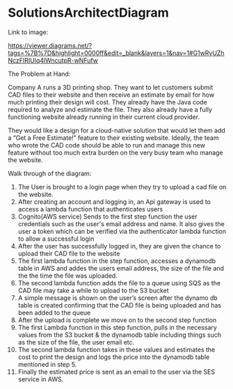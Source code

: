 # SolutionsArchitectDiagram

Link to image:

https://viewer.diagrams.net/?tags=%7B%7D&highlight=0000ff&edit=_blank&layers=1&nav=1#G1wRyUZhNczFIRIUlq4lWncutpR-wNFufw


The Problem at Hand:


Company A runs a 3D printing shop. They want to let customers submit CAD files to their website and then receive an estimate by email for how much printing their design will cost.
They already have the Java code required to analyze and estimate the file. They also already have a fully functioning website already running in their current cloud provider.

They would like a design for a cloud-native solution that would let them add a “Get a Free Estimate!” feature to their existing website. Ideally, the team who wrote the CAD code should be able to run and manage this new feature without too much extra burden on the very busy team who manage the website. 

Walk through of the diagram:
1. The User is brought to a login page when they try to upload a cad file on the website.
2. After creating an account and logging in, an Api gateway is used to access a lambda function that authenticates users 
3. Cognito(AWS service) Sends to the first step function the user credentials such as the user's email address and name. It also gives the user a token which can be verified via the authenticator lambda function to allow a successful login
4. After the user has successfully logged in, they are given the chance to upload their CAD file to the website 
5. The first lambda function in the step function, accesses a dynamodb table in AWS and addes the users email address, the size of the file and the the time the file was uploaded.
6. The second lambda function adds the file to a queue using SQS as the CAD file may take a while to upload to the S3 bucket
7. A simple message is shown on the user’s screen after the dynamo db table is created confirming that the CAD file is being uploaded and has been added to the queue
8. After the upload is complete we move on to the second step function
9. The first Lambda function in this step function, pulls in the necessary values from the S3 bucket & the dynamodb table including things such as the size of the file, the user email etc.
10. The second lambda function takes in these values and estimates the cost to print the design and logs the price into the dynamodb table mentioned in step 5. 
11. Finally the estimated price is sent as an email to the user via the SES service in AWS. 

